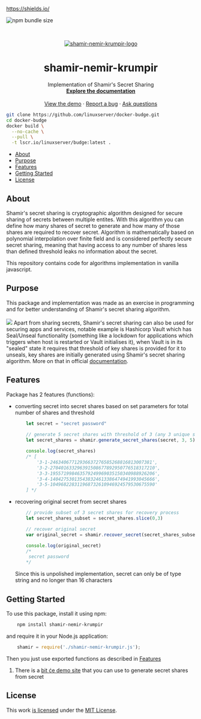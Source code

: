 
https://shields.io/

![npm bundle size](https://img.shields.io/bundlephobia/min/shamir-nemir-krumpir?style=flat-square)

<br />
<p align="center">
  <a href="https://imgbox.com/mb3lxRKr" target="_blank"><img src="https://thumbs2.imgbox.com/9e/ad/mb3lxRKr_t.png" alt="shamir-nemir-krumpir-logo"/></a>
</p>
  <h1 align="center">shamir-nemir-krumpir</h1>

  <p align="center">
    Implementation of Shamir's Secret Sharing
    <br />
    <a href="https://github.com/hrvoje459/shamir-nemir-krumpir"><strong>Explore the documentation</strong></a>
    <br />
    <br />
    <a href="https://demo.firefly-iii.org/">View the demo</a>
    ·
    <a href="https://github.com/hrvoje459/shamir-nemir-krumpir/issues">Report a bug</a>
    ·
    <a href="https://github.com/hrvoje459/shamir-nemir-krumpir/issues">Ask questions</a>
  </p>

```bash
git clone https://github.com/linuxserver/docker-budge.git
cd docker-budge
docker build \
  --no-cache \
  --pull \
  -t lscr.io/linuxserver/budge:latest .
```

- [About](#about)
- [Purpose](#purpose)
- [Features](#features)
- [Getting Started](#getting-started)
- [License](#license)


## About


Shamir's secret sharing is cryptographic algorithm designed for secure sharing of secrets between multiple entites. With this algorithm you can define how many shares of secret to generate and how many of those shares are required to recover secret. Algorithm is mathematically based on polynomial interpolation over finite field and is considered perfectly secure secret sharing, meaning that having access to any number of shares less than defined threshold leaks no information about the secret.

This repository contains code for algorithms implementation in vanilla javascript. 


## Purpose


This package and implementation was made as an exercise in programming and for better understanding of Shamir's secret sharing algorithm. 
<br/><br/>
<a href="https://www.vaultproject.io/" target="_blank"><img src="https://www.datocms-assets.com/2885/1620155126-brandhcvaultprimaryattributedcolorwhite.svg"/></a>
Apart from sharing secrets, Shamir's secret sharing can also be used for securing apps and services, notable example is Hashicorp Vault  which has Seal/Unseal functionality (something like a lockdown for applications which triggers when host is restarted or Vault initialises it), when Vault is in its "sealed" state it requires that threshold of key shares is provided for it to unseals, key shares are initially generated using Shamir's secret sharing algorithm. More on that in official [documentation](https://www.vaultproject.io/docs/concepts/seal).


## Features

Package has 2 features (functions):
 
 - converting secret into secret shares based on set parameters for total number of shares and threshold
	```javascript
		let secret = "secret password"
		
		// generate 5 secret shares with threshold of 3 (any 3 unique secret shares are enough to recover original secret)
		let secret_shares = shamir.generate_secret_shares(secret, 3, 5)

		console.log(secret_shares)
		/* [
  			'3-1-24634067712936637276585268816813007381',
  			'3-2-270401633296391508677892950776518317210',
  			'3-3-195571998463579249969035150340988926206',
  			'3-4-140427530135438324613386474941993045666',
  			'3-5-104968228311968732610946924579530675590'
		] */
	```
 - recovering original secret from secret shares
 	```javascript
		// provide subset of 3 secret shares for recovery process
		let secret_shares_subset = secret_shares.slice(0,3) 

		// recover original secret
		var original_secret = shamir.recover_secret(secret_shares_subset)

		console.log(original_secret)
		/*
		 secret password
		*/
	```

	Since this is unpolished implementation, secret can only be of type string and no longer than 16 characters
	
	


## Getting Started

To use this package, install it using npm:
	
```bash
	npm install shamir-nemir-krumpir
```
and require it in your Node.js application:
```javascript
	shamir = require('./shamir-nemir-krumpir.js');
```

Then you just use exported functions as described in [Features](#features)


1. There is a [bit će demo site](https://link_na_demo.org) that you can use to generate secret shares from secret





## License

This work [is licensed](https://link_na_moj_github.com/LICENSE.md) under the [MIT License](https://choosealicense.com/licenses/mit/).

